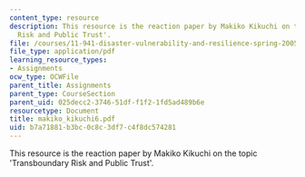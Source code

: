 ```yaml
---
content_type: resource
description: This resource is the reaction paper by Makiko Kikuchi on the topic 'Transboundary
  Risk and Public Trust'.
file: /courses/11-941-disaster-vulnerability-and-resilience-spring-2005/b7a71881b3bc0c8c3df7c4f8dc574281_makiko_kikuchi6.pdf
file_type: application/pdf
learning_resource_types:
- Assignments
ocw_type: OCWFile
parent_title: Assignments
parent_type: CourseSection
parent_uid: 025decc2-3746-51df-f1f2-1fd5ad489b6e
resourcetype: Document
title: makiko_kikuchi6.pdf
uid: b7a71881-b3bc-0c8c-3df7-c4f8dc574281
---
```

This resource is the reaction paper by Makiko Kikuchi on the topic 'Transboundary Risk and Public Trust'.

